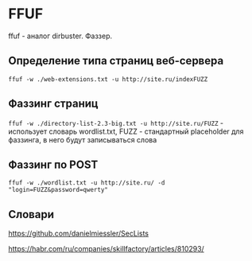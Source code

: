 # FFUF

ffuf - аналог dirbuster. Фаззер.

## Определение типа страниц веб-сервера

`ffuf -w ./web-extensions.txt -u http://site.ru/indexFUZZ`

## Фаззинг страниц

`ffuf -w ./directory-list-2.3-big.txt -u http://site.ru/FUZZ` - использует словарь wordlist.txt, FUZZ - стандартный placeholder для фаззинга, в него будут записываться слова

## Фаззинг по POST

`ffuf -w ./wordlist.txt -u http://site.ru/ -d "login=FUZZ&password=qwerty"`


## Словари

https://github.com/danielmiessler/SecLists


https://habr.com/ru/companies/skillfactory/articles/810293/
